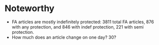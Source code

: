 # Noteworthy #


 * FA articles are mostly indefinitely protected: 3811 total FA articles, 876 with any protection, and 846 with indef protection, 221 with semi protection.
 * How much does an article change on one day? 30?

